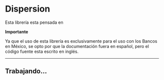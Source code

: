 # Dispersion

Esta librería esta pensada en 

**Importante**

Ya que el uso de esta librería es exclusivamente para el uso con los Bancos en México, se opto por que la documentación fuera en español, pero el código fuente esta escrito en inglés.

---

## Trabajando...